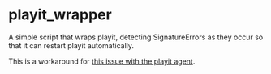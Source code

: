 # playit_wrapper

A simple script that wraps playit, detecting SignatureErrors as they occur so that it can restart playit automatically.

This is a workaround for [this issue with the playit agent](https://github.com/playit-cloud/playit-agent/issues/14).
